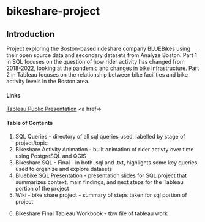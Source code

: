 # bikeshare-project

## Introduction
Project exploring the Boston-based rideshare company BLUEBikes using their open source data and secondary datasets from Analyze Boston. Part 1 in SQL focuses on the question of how rider activity has changed from 2018-2022, looking at the pandemic and changes in bike infrastructure. Part 2 in Tableau focuses on the relationship between bike facilities and bike activity levels in the Boston area.

#### Links

<a href="https://public.tableau.com/app/profile/jonas.joehnk/viz/BicycleInfrastructureandRiderActivitywithBluebikes/BLUEbikesPresentation">Tableau Public Presentation</a>
<a href=>

#### Table of Contents

<ol type='1'>
    <li>SQL Queries - directory of all sql queries used, labelled by stage of project/topic</li>
    <li>Bikeshare Activity Animation - built animation of rider activty over time using PostgreSQL and QGIS</li>
    <li>Bikeshare SQL - Final - in both .sql and .txt, highlights some key queries used to organize and explore datasets</li>
    <li>Bluebike SQL Presentation - presentation slides for SQL project that summarizes context, main findings, and next steps for the Tableau portion of the project</li>
    <li>Wiki - bike share project - summary of steps taken for sql portion of project</p>
    <li>Bikeshare Final Tableau Workbook - tbw file of tableau work</li>
</ol>


